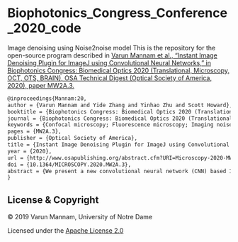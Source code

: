 # Biophotonics_Congress_Conference_2020_code

Image denoising using Noise2noise model
This is the repository for the open-source program described in
[Varun Mannam et al., “Instant Image Denoising Plugin for ImageJ using Convolutional Neural Networks,” in Biophotonics Congress: Biomedical Optics 2020 (Translational, Microscopy, OCT, OTS, BRAIN), OSA Technical Digest (Optical Society of America, 2020), paper MW2A.3.](https://www.osapublishing.org/abstract.cfm?uri=Microscopy-2020-MW2A.3)
```latex
@inproceedings{Mannam:20,
author = {Varun Mannam and Yide Zhang and Yinhao Zhu and Scott Howard},
booktitle = {Biophotonics Congress: Biomedical Optics 2020 (Translational, Microscopy, OCT, OTS, BRAIN)},
journal = {Biophotonics Congress: Biomedical Optics 2020 (Translational, Microscopy, OCT, OTS, BRAIN)},
keywords = {Confocal microscopy; Fluorescence microscopy; Imaging noise; Multiphoton microscopy; Neural networks; Noise reduction},
pages = {MW2A.3},
publisher = {Optical Society of America},
title = {Instant Image Denoising Plugin for ImageJ using Convolutional Neural Networks},
year = {2020},
url = {http://www.osapublishing.org/abstract.cfm?URI=Microscopy-2020-MW2A.3},
doi = {10.1364/MICROSCOPY.2020.MW2A.3},
abstract = {We present a new convolutional neural network (CNN) based ImageJ plugin for fluorescence microscopy image denoising with an average improvement of 7.5 dB in peak signal-to-noise ratio (PSNR) and denoising instantly within 80 msec.},
}
```


## License & Copyright
© 2019 Varun Mannam, University of Notre Dame

Licensed under the [Apache License 2.0](LICENSE)
